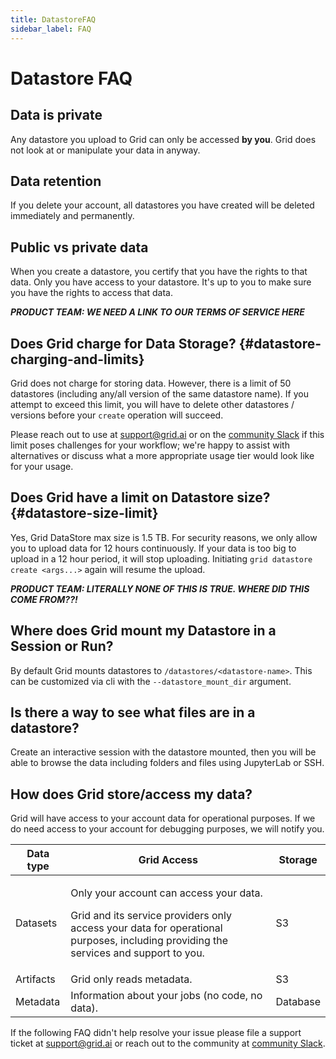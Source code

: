 ```yaml
---
title: DatastoreFAQ
sidebar_label: FAQ
---
```


# Datastore FAQ

## Data is private

Any datastore you upload to Grid can only be accessed **by you**. Grid does not look at or
manipulate your data in anyway.

## Data retention

If you delete your account, all datastores you have created will be deleted immediately
and permanently.

## Public vs private data

When you create a datastore, you certify that you have the rights to that data. Only you
have access to your datastore. It's up to you to make sure you have the rights to access
that data. 

**_PRODUCT TEAM: WE NEED A LINK TO OUR TERMS OF SERVICE HERE_**

## Does Grid charge for Data Storage? {#datastore-charging-and-limits}

Grid does not charge for storing data. However, there is a limit of 50 datastores
(including any/all version of the same datastore name). If you attempt to exceed this
limit, you will have to delete other datastores / versions before your `create` operation
will succeed. 

Please reach out to use at [support@grid.ai](mailto:support@grid.ai) or on the [community
Slack](https://gridai-community.slack.com) if this limit poses challenges for your
workflow; we're happy to assist with alternatives or discuss what a more appropriate usage
tier would look like for your usage.

## Does Grid have a limit on Datastore size? {#datastore-size-limit}

Yes, Grid DataStore max size is 1.5 TB. For security reasons, we only allow you to upload
data for 12 hours continuously. If your data is too big to upload in a 12 hour period, it
will stop uploading. Initiating `grid datastore create <args...>` again will resume the
upload.

**_PRODUCT TEAM: LITERALLY NONE OF THIS IS TRUE. WHERE DID THIS COME FROM??!_**

## Where does Grid mount my Datastore in a Session or Run?

By default Grid mounts datastores to `/datastores/<datastore-name>`. This can be
customized via cli with the  `--datastore_mount_dir` argument.

## Is there a way to see what files are in a datastore?

Create an interactive session with the datastore mounted, then you will be able to browse
the data including folders and files using JupyterLab or SSH.

## How does Grid store/access my data?

Grid will have access to your account data for operational purposes. If we do need access
to your account for debugging purposes, we will notify you.

<table>
  <thead>
    <tr>
      <th className="text-align-left">Data type</th>
      <th className="text-align-left">Grid Access</th>
      <th className="text-align-left">Storage</th>
    </tr>
  </thead>
  <tbody>
    <tr>
      <td className="text-align-left">Datasets</td>
      <td className="text-align-left">
        <p>Only your account can access your data.</p>
        <p>Grid and its service providers only access your data for operational purposes,
          including providing the services and support to you.</p>
      </td>
      <td className="text-align-left">S3</td>
    </tr>
    <tr>
      <td className="text-align-left">Artifacts</td>
      <td className="text-align-left">Grid only reads metadata.</td>
      <td className="text-align-left">S3</td>
    </tr>
    <tr>
      <td className="text-align-left">Metadata</td>
      <td className="text-align-left">Information about your jobs (no code, no data).</td>
      <td className="text-align-left">Database</td>
    </tr>
  </tbody>
</table>


If the following FAQ didn't help resolve your issue please file a support ticket at
[support@grid.ai](mailto:support@grid.ai) or reach out to the community at [community
Slack](https://gridai-community.slack.com).

